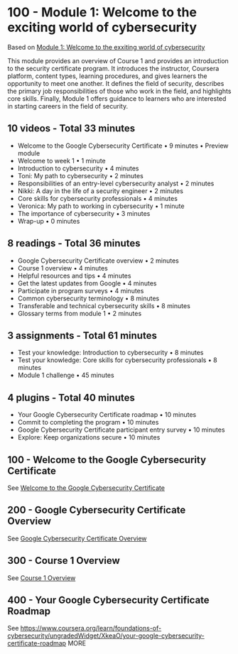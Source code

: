 # 100 - Module 1: Welcome to the exciting world of cybersecurity

Based on [Module 1: Welcome to the exxiting world of cybersecurity]()

This module provides an overview of Course 1 and provides an introduction to the security certificate program. It introduces the instructor, Coursera platform, content types, learning procedures, and gives learners the opportunity to meet one another. It defines the field of security, describes the primary job responsibilities of those who work in the field, and highlights core skills. Finally, Module 1 offers guidance to learners who are interested in starting careers in the field of security.

## 10 videos - Total 33 minutes
- Welcome to the Google Cybersecurity Certificate • 9 minutes • Preview module
- Welcome to week 1 • 1 minute
- Introduction to cybersecurity • 4 minutes
- Toni: My path to cybersecurity • 2 minutes
- Responsibilities of an entry-level cybersecurity analyst • 2 minutes
- Nikki: A day in the life of a security engineer • 2 minutes
- Core skills for cybersecurity professionals • 4 minutes
- Veronica: My path to working in cybersecurity • 1 minute
- The importance of cybersecurity • 3 minutes
- Wrap-up • 0 minutes

## 8 readings - Total 36 minutes
- Google Cybersecurity Certificate overview • 2 minutes
- Course 1 overview • 4 minutes
- Helpful resources and tips • 4 minutes
- Get the latest updates from Google • 4 minutes
- Participate in program surveys • 4 minutes
- Common cybersecurity terminology • 8 minutes
- Transferable and technical cybersecurity skills • 8 minutes
- Glossary terms from module 1 • 2 minutes

## 3 assignments - Total 61 minutes
- Test your knowledge: Introduction to cybersecurity • 8 minutes
- Test your knowledge: Core skills for cybersecurity professionals • 8 minutes
- Module 1 challenge • 45 minutes

## 4 plugins - Total 40 minutes
- Your Google Cybersecurity Certificate roadmap • 10 minutes
- Commit to completing the program • 10 minutes
- Google Cybersecurity Certificate participant entry survey • 10 minutes
- Explore: Keep organizations secure • 10 minutes

## 100 - Welcome to the Google Cybersecurity Certificate

See [Welcome to the Google Cybersecurity Certificate](./100/README.md)

## 200 - Google Cybersecurity Certificate Overview

See [Google Cybersecurity Certificate Overview](./200/README.md)

## 300 - Course 1 Overview

See [Course 1 Overview](./300/README.md)

## 400 - Your Google Cybersecurity Certificate Roadmap

See https://www.coursera.org/learn/foundations-of-cybersecurity/ungradedWidget/XkeaO/your-google-cybersecurity-certificate-roadmap
MORE
